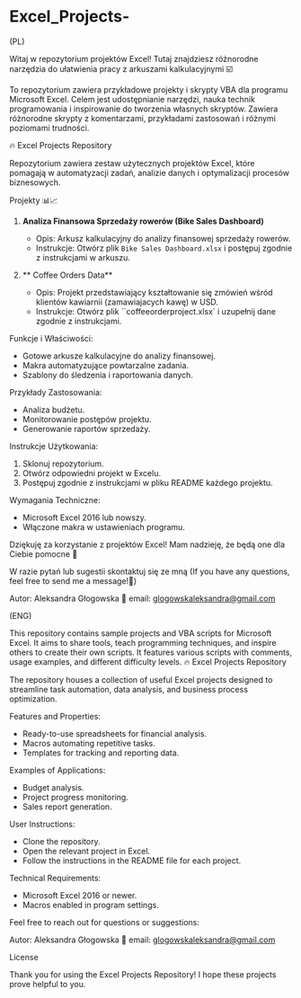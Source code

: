 # Excel_Projects-
(PL)


Witaj w repozytorium projektów Excel! Tutaj znajdziesz różnorodne narzędzia do ułatwienia pracy z arkuszami kalkulacyjnymi ☑️

To repozytorium zawiera przykładowe projekty i skrypty VBA dla programu Microsoft Excel. Celem jest udostępnianie narzędzi, nauka technik programowania i inspirowanie do tworzenia własnych skryptów. Zawiera różnorodne skrypty z komentarzami, przykładami zastosowań i różnymi poziomami trudności.


🔥 Excel Projects Repository

Repozytorium zawiera zestaw użytecznych projektów Excel, które pomagają w automatyzacji zadań, analizie danych i optymalizacji procesów biznesowych.

Projekty 📊📈

1. **Analiza Finansowa Sprzedaży rowerów (Bike Sales Dashboard)**
    - Opis: Arkusz kalkulacyjny do analizy finansowej sprzedaży rowerów.
    - Instrukcje: Otwórz plik `Bike Sales Dashboard.xlsx` i postępuj zgodnie z instrukcjami w arkuszu.

2. ** Coffee Orders Data**
    - Opis: Projekt przedstawiający kształtowanie się zmówień wśród klientów kawiarnii (zamawiajacych kawę) w USD.
    - Instrukcje: Otwórz plik ``coffeeorderproject.xlsx` i uzupełnij dane zgodnie z instrukcjami.


Funkcje i Właściwości:
- Gotowe arkusze kalkulacyjne do analizy finansowej.
- Makra automatyzujące powtarzalne zadania.
- Szablony do śledzenia i raportowania danych.

Przykłady Zastosowania:
- Analiza budżetu.
- Monitorowanie postępów projektu.
- Generowanie raportów sprzedaży.

Instrukcje Użytkowania:
1. Sklonuj repozytorium.
2. Otwórz odpowiedni projekt w Excelu.
3. Postępuj zgodnie z instrukcjami w pliku README każdego projektu.

Wymagania Techniczne:
- Microsoft Excel 2016 lub nowszy.
- Włączone makra w ustawieniach programu.

Dziękuję za korzystanie z projektów Excel! Mam nadzieję, że będą one dla Ciebie pomocne 🤩

W razie pytań lub sugestii skontaktuj się ze mną (If you have any questions, feel free to send me a message!📩)


Autor: Aleksandra Głogowska 🌼
email: glogowskaleksandra@gmail.com


(ENG) 

This repository contains sample projects and VBA scripts for Microsoft Excel. It aims to share tools, teach programming techniques, and inspire others to create their own scripts. It features various scripts with comments, usage examples, and different difficulty levels.
🔥 Excel Projects Repository

The repository houses a collection of useful Excel projects designed to streamline task automation, data analysis, and business process optimization.

Features and Properties:
- Ready-to-use spreadsheets for financial analysis.
- Macros automating repetitive tasks.
- Templates for tracking and reporting data.

Examples of Applications:
- Budget analysis.
- Project progress monitoring.
- Sales report generation.

User Instructions:
- Clone the repository.
- Open the relevant project in Excel.
- Follow the instructions in the README file for each project.


Technical Requirements:
- Microsoft Excel 2016 or newer.
- Macros enabled in program settings.


Feel free to reach out for questions or suggestions:


Autor: Aleksandra Głogowska 🌼
email: glogowskaleksandra@gmail.com


License


Thank you for using the Excel Projects Repository! I hope these projects prove helpful to you.

